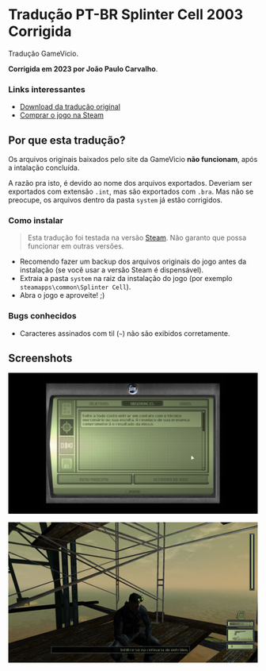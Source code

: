 # Tradução PT-BR Splinter Cell 2003 Corrigida

Tradução GameVicio.

**Corrigida em 2023 por João Paulo Carvalho**.

### Links interessantes

- [Download da tradução original](https://www.gamevicio.com/traducao/traducao-de-tom-clancy-s-splinter-cell-para-portugues-brasil/)
- [Comprar o jogo na Steam](https://store.steampowered.com/app/13560/Tom_Clancys_Splinter_Cell/)

## Por que esta tradução?

Os arquivos originais baixados pelo site da GameVicio **não funcionam**, após a intalação concluída.

A razão pra isto, é devido ao nome dos arquivos exportados. Deveriam ser exportados com extensão `.int`, mas são exportados com `.bra`. Mas não se preocupe, os arquivos dentro da pasta `system` já estão corrigidos.

### Como instalar

> Esta tradução foi testada na versão [Steam](https://store.steampowered.com/app/13560/Tom_Clancys_Splinter_Cell/). Não garanto que possa funcionar em outras versões.

- Recomendo fazer um backup dos arquivos originais do jogo antes da instalação (se você usar a versão Steam é dispensável).
- Extraia a pasta `system` na raiz da instalação do jogo (por exemplo `steamapps\common\Splinter Cell`).
- Abra o jogo e aproveite! ;)

### Bugs conhecidos

- Caracteres assinados com til (`~`) não são exibidos corretamente.

## Screenshots

![](./screenshot-1.png)

![](./screenshot-2.png)
